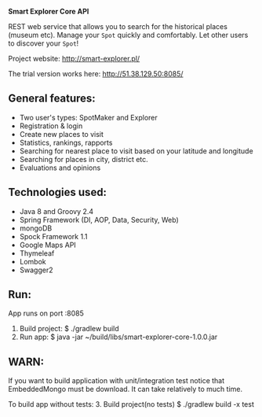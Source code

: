 **Smart Explorer Core API**

REST web service that allows you to search for the historical places (museum etc).
Manage your `Spot` quickly and comfortably. Let other users to discover your `Spot`!

Project website:
http://smart-explorer.pl/

The trial version works here:
http://51.38.129.50:8085/

General features:
-
* Two user's types: SpotMaker and Explorer
* Registration & login
* Create new places to visit
* Statistics, rankings, rapports
* Searching for nearest place to visit based on your latitude and longitude
* Searching for places in city, district etc.
* Evaluations and opinions

Technologies used:
-
* Java 8 and Groovy 2.4
* Spring Framework (DI, AOP, Data, Security, Web)
* mongoDB 
* Spock Framework 1.1
* Google Maps API
* Thymeleaf
* Lombok
* Swagger2

Run:
-
App runs on port :8085

1. Build project:    $ ./gradlew build
2. Run app:          $ java -jar ~/build/libs/smart-explorer-core-1.0.0.jar

WARN:
-
If you want to build application with unit/integration test notice that EmbeddedMongo must be download.
It can take relatively to much time.

To build app without tests:
3. Build project(no tests)  $ ./gradlew build -x test  